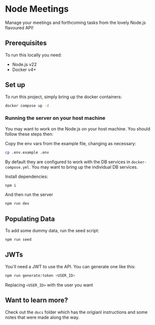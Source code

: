# Node Meetings

Manage your meetings and forthcoming tasks from the lovely Node.js flavoured API!

## Prerequisites

To run this locally you need:

- Node.js v22
- Docker v4+

## Set up

To run this project, simply bring up the docker containers:

```bash
docker compose up -d
```

### Running the server on your host machine

You may want to work on the Node.js on your host machine. You should follow these steps then:

Copy the env vars from the example file, changing as necessary:

```bash
cp .env.example .env
```

By default they are configured to work with the DB services in `docker-compose.yml`. You may want to bring up the individual DB services.

Install dependencies:

```bash
npm i
```

And then run the server

```bash
npm run dev
```

## Populating Data

To add some dummy data, run the seed script:

```bash
npm run seed
```

## JWTs

You'll need a JWT to use the API. You can generate one like this:

```bash
npm run generate:token <USER_ID>
```

Replacing `<USER_ID>` with the user you want

## Want to learn more?

Check out the `docs` folder which has the origianl instructions and some notes that were made along the way.
